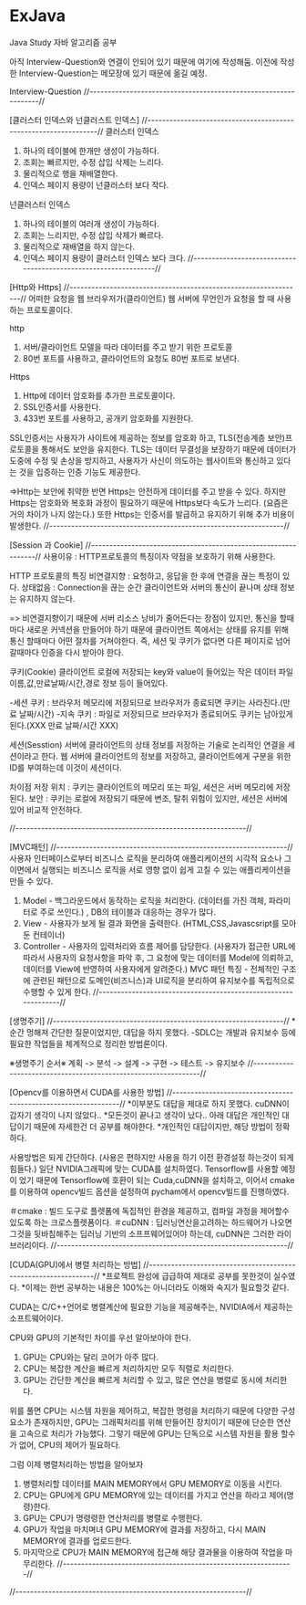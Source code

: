 # ExJava
Java Study
자바 알고리즘 공부

아직 Interview-Question와 연결이 안되어 있기 때문에 여기에 작성해둠.
이전에 작성한 Interview-Question는 메모장에 있기 때문에 옮길 예정.

Interview-Question
//----------------------------------------------------------------//


[클러스터 인덱스와 넌클러스트 인덱스]
//----------------------------------------------------------------//
클러스터 인덱스
1. 하나의 테이블에 한개만 생성이 가능하다.
2. 조회는 빠르지만, 수정 삽입 삭제는 느리다.
3. 물리적으로 행을 재배열한다.
4. 인덱스 페이지 용량이 넌클러스터 보다 작다.

넌클러스터 인덱스
1. 하나의 테이블의 여러개 생성이 가능하다.
2. 조회는 느리지만, 수정 삽입 삭제가 빠르다.
3. 물리적으로 재배열을 하지 않는다.
4. 인덱스 페이지 용량이 클러스터 인덱스 보다 크다.
//----------------------------------------------------------------//

[Http와 Https]
//----------------------------------------------------------------//
어떠한 요청을 웹 브라우저가(클라이언트) 웹 서버에 무언인가 요청을 할 때 사용하는 프로토콜이다.

http
1. 서버/클라이언트 모델을 따라 데이터를 주고 받기 위한 프로토콜
2. 80번 포트를 사용하고, 클라이언트의 요청도 80번 포트로 보낸다. 

Https
1. Http에 데이터 암호화를 추가한 프로토콜이다.
2. SSL인증서를 사용한다.
3. 433번 포트를 사용하고, 공개키 암호화를 지원한다.

SSL인증서는 사용자가 사이트에 제공하는 정보를 암호화 하고, 
TLS(전송계층 보안)프로토콜을 통해서도 보안을 유지한다. TLS는 데이터 무결성을 보장하기 때문에 데이터가 도중에 수정 및 손상을 방지하고, 사용자가 사신이 의도하는 웹사이트와 통신하고 있다는 것을 입증하는 인증 기능도 제공한다.

=>Http는 보안에 취약한 반면 Https는 안전하게 데이터를 주고 받을 수 있다. 하지만 Https는 암호화와 복호화 과정이 필요하기 때문에 Https보다 속도가 느리다. (요즘은 거의 차이가 나지 않는다.) 또한 Https는 인증서를 발급하고 유지하기 위해 추가 비용이 발생한다.
//----------------------------------------------------------------//


[Session 과 Cookie]
//---------------------------------------------------------------//
사용이유 : HTTP프로토콜의 특징이자 약점을 보호하기 위해 사용한다.

HTTP 프로토콜의 특징
비연결지향 : 요청하고, 응답을 한 후에 연결을 끊는 특정이 있다.
상태없음 : Connection을 끊는 순간 클라이언트와 서버의 통신이 끝나며 상태 정보는 유지하지 않는다.

=> 비연결지향이기 때문에 서버 리소스 낭비가 줄어든다는 장점이 있지만, 통신을 할때마다 새로운 커넥션을 만들어야 하기 때문에 클라이언트 쪽에서는 상태를 유지를 위해 통신 할때마다 어떤 절차를 거쳐야한다.
즉, 세션 및 쿠키가 없다면 다른 페이지로 넘어갈때마다 인증을 다시 받아야 한다.

쿠키(Cookie)
클라이언트 로컬에 저장되는 key와 value이 들어있는 작은 데이터 파일
이름,값,만료날짜/시간,경로 정보 등이 들어있다.

-세션 쿠키 : 브라우저 메모리에 저장되므로 브라우저가 종료되면 쿠키는 사라진다.(만료 날짜/시간)
-지속 쿠키 : 파일로 저장되므로 브라우저가 종료되어도 쿠키는 남아있게 된다.(XXX 만료 날짜/시간 XXX)

세션(Sesstion)
서버에 클라이언트의 상태 정보를 저장하는 기술로 논리적인 연결을 세션이라고 한다.
웹 서버에 클라이언트의 정보를 저장하고, 클라이언트에게 구분을 위한 ID를 부여하는데 이것이 세션이다.

차이점
저장 위치 : 쿠키는 클라이언트의 메모리 또는 파일, 세션은 서버 메모리에 저장된다.
보안 : 쿠키는 로컬에 저장되기 때문에 변조, 탈취 위험이 있지만, 세션은 서버에 있어 비교적 안전하다.

//---------------------------------------------------------------//



[MVC패턴]
//---------------------------------------------------------------//
사용자 인터페이스로부터 비즈니스 로직을 분리하여 애플리케이션의 시각적 요소나 그 이면에서 실행되는 비즈니스 로직을 서로 영향 없이 쉽게 고칠 수 있는 애플리케이션을 만들 수 있다.
1. Model - 백그라운드에서 동작하는 로직을 처리한다. (데이터를 가진 객체, 파라미터로 주로 쓰인다.) , DB의 테이블과 대응하는 경우가 많다.
2. View - 사용자가 보게 될 결과 화면을 출력한다. (HTML,CSS,Javascsript를 모아둔 컨테이너)
3. Controller - 사용자의 입력처리와 흐름 제어를 담당한다. (사용자가 접근한 URL에 따라서 사용자의 요청사항을 파악 후, 그 요청에 맞는 데이터를 Model에 의뢰하고, 데이터를 View에 반영하여 사용자에게 알려준다.)
MVC 패턴 특징  - 전체적인 구조에 관련된 패턴으로 도메인(비즈니스)과 UI로직을 분리하여 유지보수를 독립적으로 수행할 수 있게 한다.
//---------------------------------------------------------------//


[생명주기]
//---------------------------------------------------------------//
*순간 멍해져 간단한 질문이었지만, 대답을 하지 못했다.
-SDLC는 개발과 유지보수 등에 필요한 작업들을 체계적으로 정리한 방법론이다.

※생명주기 순서※
 계획 -> 분석 -> 설계 -> 구현 -> 테스트 -> 유지보수
 //---------------------------------------------------------------//
 
 
 
 [Opencv를 이용하면서 CUDA를 사용한 방법]
 //---------------------------------------------------------------//
 *이부분도 대답을 제대로 하지 못했다. cuDNN이 갑자기 생각이 나지 않았다..
 *모든것이 끝나고 생각이 났다.. 아래 대답은 개인적인 대답이기 때문에 자세한건 더 공부를 해야한다.
 *개인적인 대답이지만, 해당 방법이 정확하다.
 
 사용방법은 되게 간단하다. (사용은 편하지만 사용을 하기 이전 환경설정 하는것이 되게 힘들다.)
 일단 NVIDIA그래픽에 맞는 CUDA를 설치하였다.
 Tensorflow를 사용할 예정이 었기 때문에 Tensorflow에 호환이 되는 Cuda,cuDNN을 설치하고, 
 이어서 cmake를 이용하여 opencv빌드 옵션을 설정하여 pycham에서 opencv빌드를 진행하였다.
 
 ＃cmake : 빌드 도구로 플렛폼에 독집적인 환경을 제공하고, 컴파일 과정을 제어할수 있도록 하는 크로스플렛폼이다.
 ＃cuDNN : 딥러닝연산을고려하는 하드웨어가 나오면 그것을 뒷바침해주는 딥러닝 기반의 소프프웨어있어야 하는데, cuDNN은 그러한 라이브러리이다.
 //---------------------------------------------------------------//
 
 
 
 [CUDA(GPU)에서 병렬 처리하는 방법]
 //---------------------------------------------------------------//
 *프로젝트 완성에 급급하여 제대로 공부를 못한것이 실수였다.
 *이제는 한번 공부하는 내용은 100%는 아니더라도 이해와 숙지가 필요할것 같다.
 
 CUDA는 C/C++언어로 병렬계산에 필요한 기능을 제공해주는, NVIDIA에서 제공하는 소프트웨어이다.
 
 CPU와 GPU의 기본적인 차이를 우선 알아보아야 한다.
 1. GPU는 CPU와는 달리 코어가 아주 많다.
 2. CPU는 복잡한 계산을 빠르게 처리하지만 모두 직렬로 처리한다.
 3. GPU는 간단한 계산을 빠르게 처리할 수 있고, 많은 연산을 병렬로 동시에 처리한다.

위를 풀면 CPU는 시스템 자원을 제어하고, 복잡한 명령을 처리하기 때문에 다양한 구성요소가 존재하지만, GPU는 그래픽처리를 위해 만들어진 장치이기 때문에
단순한 연산을 고속으로 처리가 가능했다. 그렇기 때문에 GPU는 단독으로 시스템 자원을 활용 할수가 없어, CPU의 제어가 필요하다.

그럼 이제 병렬처리하는 방법을 알아보자
1. 병렬처리할 데이터를 MAIN MEMORY에서 GPU MEMORY로 이동을 시킨다.
2. CPU는 GPU에게 GPU MEMORY에 있는 데이터를 가지고 연산을 하라고 제어(명령)한다.
3. GPU는 CPU가 명령령한 연산처리를 병렬로 수행한다.
4. GPU가 작업을 마치며녀 GPU MEMORY에 결과를 저장하고, 다시 MAIN MEMORY에 결과를 업로드한다.
5. 마지막으로 CPU가 MAIN MEMORY에 접근해 해당 결과물을 이용하여 작업을 마무리한다.
//---------------------------------------------------------------//


//---------------------------------------------------------------//
